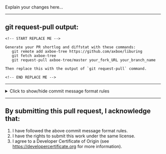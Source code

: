 
Explain your changes here...

----
## git request-pull output:
```
<!-- START REPLACE ME -->

Generate your PR shortlog and diffstat with these commands:
   git remote add axboe-tree https://github.com/axboe/liburing
   git fetch axboe-tree
   git request-pull axboe-tree/master your_fork_URL your_branch_name

Then replace this with the output of `git request-pull` command.

<!-- END REPLACE ME -->
```
----
<details>
<summary>Click to show/hide commit message format rules</summary>

## Commit message format rules:
1. The first line is title (don't be more than 72 chars if possible).
2. Then an empty line.
3. Then a description (may be omitted for trivial changes).
4. Then an empty line again (if it has a description).
5. Then a Signed-off-by tag with your name and email. For example:
```
Signed-off-by: Foo Bar <foo.bar@gmail.com>
```

Description should be word-wrapped at 72 chars. Some things should not
be word-wrapped. They may be some kind of quoted text - long compiler
error messages, oops reports, Link, etc. (things that have a certain
specific format).

If the commit is a fix for an issue, add a `Fixes` tag to the issue
link.

To make the maintainer easily filter pull request from the email
notification, use `[GIT PULL]` as a prefix in your PR title.
```
[GIT PULL] Your Pull Request Title
```

## Commit message example:
```
src/queue: don't flush SQ ring for new wait interface

If we have IORING_FEAT_EXT_ARG, then timeouts are done through the
syscall instead of by posting an internal timeout. This was done
to be both more efficient, but also to enable multi-threaded use
the wait side. If we touch the SQ state by flushing it, that isn't
safe without synchronization.

Fixes: https://github.com/axboe/liburing/issues/402
Signed-off-by: Jens Axboe <axboe@kernel.dk>
```

</details>

----
## By submitting this pull request, I acknowledge that:
1. I have followed the above commit message format rules.
2. I have the rights to submit this work under the same license.
3. I agree to a Developer Certificate of Origin (see https://developercertificate.org for more information).
